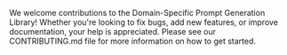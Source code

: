 We welcome contributions to the Domain-Specific Prompt Generation Library! Whether you're looking to fix bugs, add new features, or improve documentation, your help is appreciated. Please see our CONTRIBUTING.md file for more information on how to get started.